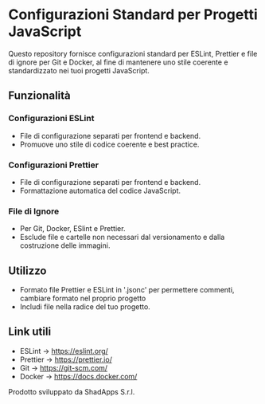 # Configurazioni Standard per Progetti JavaScript

Questo repository fornisce configurazioni standard per ESLint, Prettier e file di ignore per Git e Docker, al fine di mantenere uno stile coerente e standardizzato nei tuoi progetti JavaScript.

## Funzionalità

### Configurazioni ESLint
- File di configurazione separati per frontend e backend.
- Promuove uno stile di codice coerente e best practice.

### Configurazioni Prettier
- File di configurazione separati per frontend e backend.
- Formattazione automatica del codice JavaScript.

### File di Ignore
- Per Git, Docker, ESlint e Prettier.
- Esclude file e cartelle non necessari dal versionamento e dalla costruzione delle immagini.

## Utilizzo
- Formato file Prettier e ESLint in '.jsonc' per permettere commenti, cambiare formato nel proprio progetto
- Includi file nella radice del tuo progetto.


## Link utili
- ESLint -> https://eslint.org/
- Prettier -> https://prettier.io/
- Git -> https://git-scm.com/
- Docker -> https://docs.docker.com/

Prodotto sviluppato da ShadApps S.r.l.